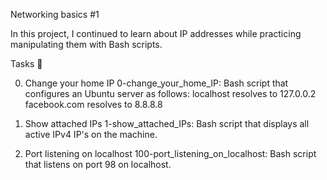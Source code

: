 Networking basics #1

In this project, I continued to learn about IP addresses while practicing manipulating them with Bash scripts.

Tasks 📃

0. Change your home IP
0-change_your_home_IP: Bash script that configures an Ubuntu server as follows:
localhost resolves to 127.0.0.2
facebook.com resolves to 8.8.8.8

1. Show attached IPs
1-show_attached_IPs: Bash script that displays all active IPv4 IP's on the machine.

2. Port listening on localhost
100-port_listening_on_localhost: Bash script that listens on port 98 on localhost.
